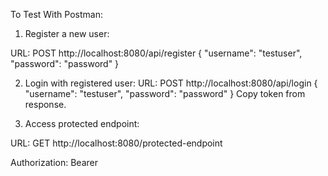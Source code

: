 To Test With Postman:

1. Register a new user:

URL: POST http://localhost:8080/api/register
{
"username": "testuser",
"password": "password"
}

2. Login with registered user:
URL: POST http://localhost:8080/api/login
   {
   "username": "testuser",
   "password": "password"
   }
Copy token from response.

3. Access protected endpoint:

URL: GET http://localhost:8080/protected-endpoint

Authorization: Bearer <your-jwt-token>
